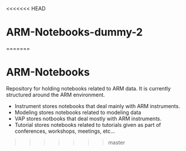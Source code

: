 <<<<<<< HEAD
# ARM-Notebooks-dummy-2
=======
# ARM-Notebooks
Repository for holding notebooks related to ARM data.
It is currently structured around the ARM environment.

* Instrument stores notebooks that deal mainly with ARM instruments.
* Modeling stores notebooks related to modeling data
* VAP stores notbooks that deal mostly with ARM instruments.
* Tutorial stores notebooks related to tutorials given as part of 
conferences, workshops, meetings, etc...
>>>>>>> master
